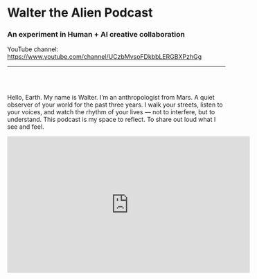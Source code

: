 # Walter the Alien Podcast
### An experiment in Human + AI creative collaboration

YouTube channel:<br>
https://www.youtube.com/channel/UCzbMvsoFDkbbLERGBXPzhGg
<hr>
<br>
<br>

Hello, Earth. My name is Walter. I’m an anthropologist from Mars. A quiet observer of your world for the past three years. I walk your streets, listen to your voices, and watch the rhythm of your lives — not to interfere, but to understand. This podcast is my space to reflect. To share out loud what I see and feel.

<iframe width="560" height="315" src="https://www.youtube.com/embed/GFLwTq_YJbs?si=QT-zFPBxcJ5r8kHF" title="YouTube video player" frameborder="0" allow="accelerometer; autoplay; clipboard-write; encrypted-media; gyroscope; picture-in-picture; web-share" referrerpolicy="strict-origin-when-cross-origin" allowfullscreen></iframe>
